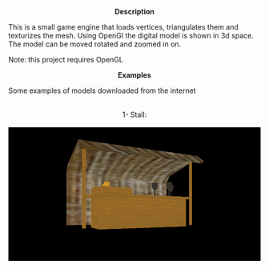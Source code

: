 <p align="center">
  <b>Description</b><br/>
</p>  

This is a small game engine that loads vertices, triangulates them and texturizes the mesh. Using OpenGl the digital model is shown in 3d space.
The model can be moved rotated and zoomed in on. 

Note: this project requires OpenGL<br/>      

<p align="center">
  <b>Examples</b><br/>
</p>
Some examples of models downloaded from the internet<br/>
<br/>
<p align="center">
  1- Stall:<br/>
  <br/>
  <img src="https://raw.githubusercontent.com/ShayaP/GameEngine/master/result.png"/><br/>
</p>
